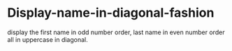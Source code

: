 # Display-name-in-diagonal-fashion
display the first name in odd number order, last name in even number order all in uppercase in diagonal. 
